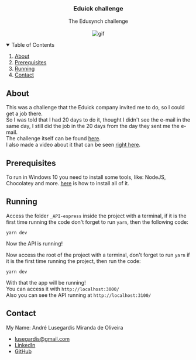 <br />
<p align="center">

  <h3 align="center">Eduick challenge</h3>

  <p align="center">
    The Edusynch challenge
    <br />
    <br />
    <img src="_README.md/app.gif" alt="gif">
  </p>
</p>

<details open="open">
  <summary>Table of Contents</summary>
  <ol>
    <li><a href="#about">About</a></li>
    <li><a href="#prerequisites">Prerequisites</a></li>
    <li><a href="#running">Running</a></li>
    <li><a href="#contact">Contact</a></li>
  </ol>
</details>

## About
This was a challenge that the Eduick company invited me to do, so I could get a job there.
<br />
So I was told that I had 20 days to do it, thought I didn't see the e-mail in the same day, I still did the job in the 20 days from the day they sent me the e-mail.
<br />
The challenge itself can be found [here](https://github.com/edusynch/frontend-challenge).
<br />
I also made a video about it that can be seen [right here](https://youtu.be/xmDRtEEtXWo).

## Prerequisites
To run in Windows 10 you need to install some tools, like: NodeJS, Chocolatey and more. [here](https://github.com/MestreALMO/React-Requires-To-Run-Windows-) is how to install all of it.
<br/>


## Running
Access the folder ```_API-espress``` inside the project with a terminal, if it is the first time running the code don't forget to run ```yarn```, then the following code:
```
yarn dev
```
Now the API is running!

Now access the root of the project with a terminal, don't forget to run ```yarn``` if it is the first time running the project, then run the code:
```
yarn dev
```
With that the app will be running! 
<br />You can access it with ```http://localhost:3000/```
<br />Also you can see the API running at ```http://localhost:3100/```

## Contact
My Name: André Lusegardis Miranda de Oliveira
  * lusegardis@gmail.com
  * [LinkedIn](https://www.linkedin.com/in/andr%C3%A9-lusegardis/detail/recent-activity/shares/)
  * [GitHub](https://github.com/MestreALMO)
